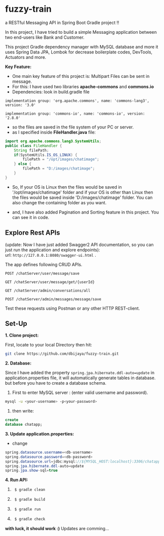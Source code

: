 # fuzzy-train

a RESTful Messaging API in Spring Boot Gradle project !!

In this project, I have tried to build a simple Messaging application between two end-users like Bank and Customer.

This project Gradle dependency manager with MySQL database and more it uses Spring Data JPA, Lombok for decrease
boilerplate codes, DevTools, Actuators and more.

**Key Feature:**

- One main key feature of this project is: Multipart Files can be sent in message.
- For this: I have used two libraries **apache-commons** and **commons.io**
- Dependencies: look in build.gradle file

`implementation group: 'org.apache.commons', name: 'commons-lang3', version: '3.0'`

`implementation group: 'commons-io', name: 'commons-io', version: '2.8.0'`

- so the files are saved in the file system of your PC or server.
- as I specified inside **FileHandler.java** file:

```java
import org.apache.commons.lang3.SystemUtils;
public class FileHandler {
    String filePath;
    if(SystemUtils.IS_OS_LINUX) {
        filePath = "/opt/images/chatimage";
    } else {
        filePath = "D:/images/chatimage";
    }
}
```

- So, If your OS is Linux then the files would be saved in '/opt/images/chatimage' folder and if your OS is other than
  Linux then the files would be saved inside 'D:/images/chatimage' folder. You can also change the containing folder as
  you want.

- and, I have also added Pagination and Sorting feature in this project. You can see it in code.

## Explore Rest APIs

(update: Now I have just added Swagger2 API documentation, so you can just run the application and explore endpoints):
</br>url: `http://127.0.0.1:8080/swagger-ui.html` .

The app defines following CRUD APIs.

    POST /chatServer/user/message/save
    
    GET /chatServer/user/message/get/{userId}
    
    GET /chatServer/admin/conversations/all

    POST /chatServer/admin/messages/message/save

Test these requests using Postman or any other HTTP REST-client.

## Set-Up

**1. Clone project:**

First, locate to your local Directory then hit:

```bash
git clone https://github.com/dbijaya/fuzzy-train.git
```

**2. Database:**

Since I have added the property `spring.jpa.hibernate.ddl-auto=update` in application.properties file, it will
automatically generate tables in database. but before you have to create a database schema.

1. First to enter MySQL server : (enter valid username and password).

```bash
mysql -u <your-username> -p<your-password>
```

1. then write:

```sql
create
database chatapp;
```

**3. Update application.properties:**

+ change

```java
spring.datasource.username=<db-username>
spring.datasource.password=<db-password>
spring.datasource.url=jdbc:mysql://${MYSQL_HOST:localhost}:3306/chatapp
spring.jpa.hibernate.ddl-auto=update
spring.jpa.show-sql=true
```

**4. Run API:**

1. ```bash
    $ gradle clean
    ```

1. ```bash
    $ gradle build
    ```

1. ```bash
    $ gradle run
    ```

1. ```bash
    $ gradle check
    ```

**with luck, it should work :)**
Updates are comming...
